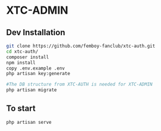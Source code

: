 # XTC-ADMIN

## Dev Installation

```bash
git clone https://github.com/femboy-fanclub/xtc-auth.git
cd xtc-auth/
composer install
npm install
copy .env.example .env
php artisan key:generate

#The DB structure from XTC-AUTH is needed for XTC-ADMIN
php artisan migrate 
```

## To start
```bash
php artisan serve
```
